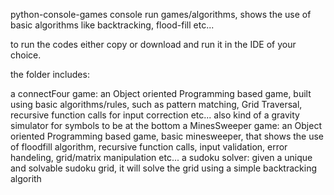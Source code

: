 python-console-games
console run games/algorithms, shows the use of basic algorithms like backtracking, flood-fill etc...

to run the codes either copy or download and run it in the IDE of your choice.

the folder includes:

a connectFour game: an Object oriented Programming based game, built using basic algorithms/rules, such as pattern matching, Grid Traversal, recursive function calls for input correction etc... also kind of a gravity simulator for symbols to be at the bottom
a MinesSweeper game: an Object oriented Programming based game, basic minesweeper, that shows the use of floodfill algorithm, recursive function calls, input validation, error handeling, grid/matrix manipulation etc...
a sudoku solver: given a unique and solvable sudoku grid, it will solve the grid using a simple backtracking algorith
